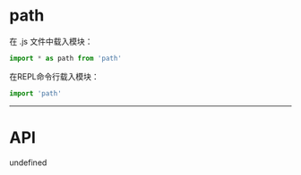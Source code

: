 # path

在 .js 文件中载入模块：

```javascript
import * as path from 'path'
```

在REPL命令行载入模块：

```javascript
import 'path'
```

---
# API
undefined
                